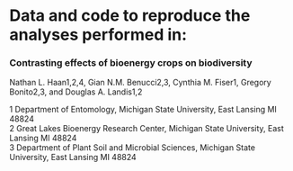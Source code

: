 # Data and code to reproduce the analyses performed in:

### **Contrasting effects of bioenergy crops on biodiversity**

Nathan L. Haan1,2,4, Gian N.M. Benucci2,3, Cynthia M. Fiser1, Gregory Bonito2,3, and Douglas A. Landis1,2<br>

1 Department of Entomology, Michigan State University, East Lansing MI 48824<br>
2 Great Lakes Bioenergy Research Center, Michigan State University, East Lansing MI 48824<br>
3 Department of Plant Soil and Microbial Sciences, Michigan State University, East Lansing MI 48824<br>



